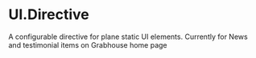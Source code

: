 # UI.Directive

A configurable directive for plane static UI elements. Currently for News and testimonial items on Grabhouse home page 
